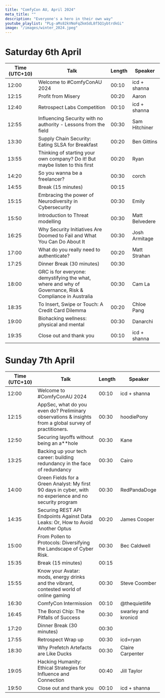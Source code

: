 ```yaml
---
title: "ComfyCon AU, April 2024"
meta_title: ""
description: "Everyone's a hero in their own way"
youtube_playlist: "PLg-aMs82kVNoFqZkmSdL8f5Q1ybtrdkGi"
image: "/images/winter_2024.jpeg"
---
```


# Saturday 6th April
| Time (UTC+10)             | Talk | Length | Speaker |
|---------------------------|------|--------|---------|
| 12:00                     | Welcome to #ComfyConAU 2024 | 00:10 | icd + shanna |
| 12:15                     | Profit from Misery | 00:20 | Aaron |
| 12:40                     | Retrospect Labs Competition | 00:10 | icd + shanna |
| 12:55                     | Influencing Security with no authority - Lessons from the field | 00:30 | Sam Hitchiner |
| 13:30                     | Supply Chain Security: Eating SLSA for Breakfast | 00:20 | Ben Gittins |
| 13:55                     | Thinking of starting your own company? Do it! But maybe listen to this first | 00:20 | Ryan |
| 14:20                     | So you wanna be a freelancer? | 00:30 | corch |
| 14:55                     | Break (15 minutes) | 00:15 |  |
| 15:15                     | Embracing the power of Neurodiversity in Cybersecurity | 00:30 | Emily |
| 15:50                     | Introduction to Threat modelling | 00:30 | Matt Belvedere |
| 16:25                     | Why Security Initiatives Are Doomed to Fail and What You Can Do About It | 00:30 | Josh Armitage |
| 17:00                     | What do you really need to authenticate? | 00:20 | Matt Strahan |
| 17:25                     | Dinner Break (30 minutes) | 00:30 |  |
| 18:00                     | GRC is for everyone: demystifying the what, where and why of Governance, Risk & Compliance in Australia | 00:30 | Cam La |
| 18:35                     | To Insert, Swipe or Touch: A Credit Card Dilemma | 00:20 | Chloe Pang |
| 19:00                     | Biohacking wellness: physical and mental | 00:30 | Danarchi |
| 19:35                     | Close out and thank you | 00:10 | icd + shanna |

# Sunday 7th April

| Time (UTC+10)           | Talk | Length | Speaker |
|-------------------------|------|--------|---------|
| 12:00                   | Welcome to #ComfyConAU 2024 | 00:10 | icd + shanna |
| 12:15                   | AppSec, what do you even do? Preliminary observations & insights from a global survey of practitioners. | 00:30 | hoodiePony |
| 12:50                   | Securing layoffs without being an a\*\*hole | 00:30 | Kane |
| 13:25                   | Backing up your tech career: building redundancy in the face of redundancy | 00:30 | Cairo |
| 14:00                   | Green Fields for a Green Analyst: My first 90 days in cyber, with no experience and no security program | 00:30 | RedPandaDoge |
| 14:35                   | Securing REST API Endpoints Against Data Leaks: Or, How to Avoid Another Optus | 00:20 | James Cooper |
| 15:00                   | From Pollen to Protocols: Diversifying the Landscape of Cyber Risk. | 00:30 | Bec Caldwell |
| 15:35                   | Break (15 minutes) | 00:15 |  |
| 15:55                   | Know your Avatar: mods, energy drinks and the vibrant, contested world of online gaming | 00:30 | Steve Coomber |
| 16:30                   | ComfyCon Intermission | 00:10 | @thequietlife |
| 16:45                   | The Bonzi Chip: The Pitfalls of Success | 00:30 | swarley and kronicd |
| 17:20                   | Dinner Break (30 minutes) | 00:30 |  |
| 17:55                   | Retrospect Wrap up | 00:30 | icd+ryan |
| 18:30                   | Why Prefetch Artefacts are Like Ducks | 00:30 | Claire Carpenter |
| 19:05                   | Hacking Humanity: Ethical Strategies for Influence and Connection | 00:40 | Jill Taylor |
| 19:50                   | Close out and thank you | 00:10 | icd + shanna |